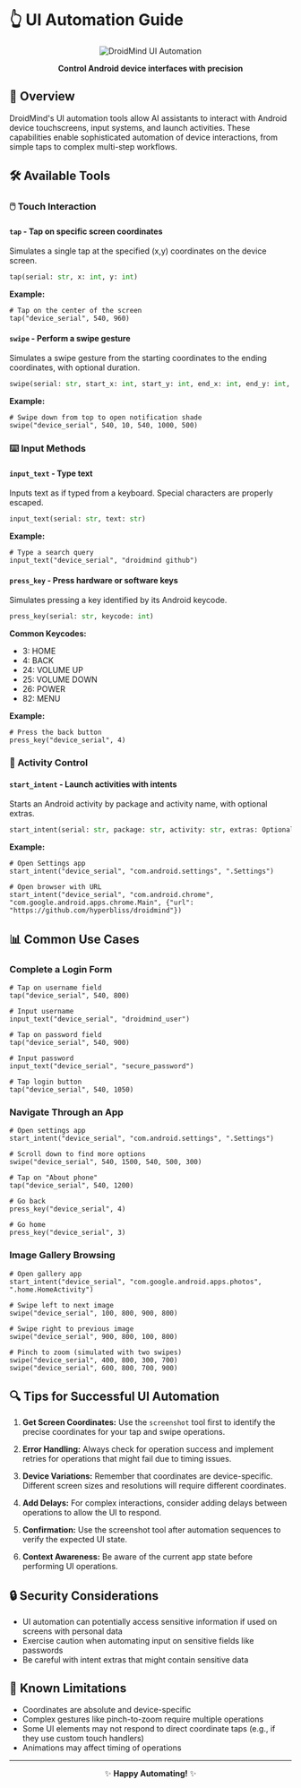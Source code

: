 # 👆 UI Automation Guide

<div align="center">

![DroidMind UI Automation](https://via.placeholder.com/200x150.png?text=DroidMind+UI)

**Control Android device interfaces with precision**

</div>

## 💫 Overview

DroidMind's UI automation tools allow AI assistants to interact with Android device touchscreens, input systems, and launch activities. These capabilities enable sophisticated automation of device interactions, from simple taps to complex multi-step workflows.

## 🛠️ Available Tools

### 🖱️ Touch Interaction

#### `tap` - Tap on specific screen coordinates

Simulates a single tap at the specified (x,y) coordinates on the device screen.

```python
tap(serial: str, x: int, y: int)
```

**Example:**
```
# Tap on the center of the screen
tap("device_serial", 540, 960)
```

#### `swipe` - Perform a swipe gesture

Simulates a swipe gesture from the starting coordinates to the ending coordinates, with optional duration.

```python
swipe(serial: str, start_x: int, start_y: int, end_x: int, end_y: int, duration_ms: int = 300)
```

**Example:**
```
# Swipe down from top to open notification shade
swipe("device_serial", 540, 10, 540, 1000, 500)
```

### ⌨️ Input Methods

#### `input_text` - Type text

Inputs text as if typed from a keyboard. Special characters are properly escaped.

```python
input_text(serial: str, text: str)
```

**Example:**
```
# Type a search query
input_text("device_serial", "droidmind github")
```

#### `press_key` - Press hardware or software keys

Simulates pressing a key identified by its Android keycode.

```python
press_key(serial: str, keycode: int)
```

**Common Keycodes:**
- 3: HOME
- 4: BACK
- 24: VOLUME UP
- 25: VOLUME DOWN
- 26: POWER
- 82: MENU

**Example:**
```
# Press the back button
press_key("device_serial", 4)
```

### 🚀 Activity Control

#### `start_intent` - Launch activities with intents

Starts an Android activity by package and activity name, with optional extras.

```python
start_intent(serial: str, package: str, activity: str, extras: Optional[Dict[str, str]] = None)
```

**Example:**
```
# Open Settings app
start_intent("device_serial", "com.android.settings", ".Settings")

# Open browser with URL
start_intent("device_serial", "com.android.chrome", "com.google.android.apps.chrome.Main", {"url": "https://github.com/hyperbliss/droidmind"})
```

## 📊 Common Use Cases

### Complete a Login Form

```
# Tap on username field
tap("device_serial", 540, 800)

# Input username
input_text("device_serial", "droidmind_user")

# Tap on password field
tap("device_serial", 540, 900)

# Input password
input_text("device_serial", "secure_password")

# Tap login button
tap("device_serial", 540, 1050)
```

### Navigate Through an App

```
# Open settings app
start_intent("device_serial", "com.android.settings", ".Settings")

# Scroll down to find more options
swipe("device_serial", 540, 1500, 540, 500, 300)

# Tap on "About phone"
tap("device_serial", 540, 1200)

# Go back
press_key("device_serial", 4)

# Go home
press_key("device_serial", 3)
```

### Image Gallery Browsing

```
# Open gallery app
start_intent("device_serial", "com.google.android.apps.photos", ".home.HomeActivity")

# Swipe left to next image
swipe("device_serial", 100, 800, 900, 800)

# Swipe right to previous image
swipe("device_serial", 900, 800, 100, 800)

# Pinch to zoom (simulated with two swipes)
swipe("device_serial", 400, 800, 300, 700)
swipe("device_serial", 600, 800, 700, 900)
```

## 🔍 Tips for Successful UI Automation

1. **Get Screen Coordinates:** Use the `screenshot` tool first to identify the precise coordinates for your tap and swipe operations.

2. **Error Handling:** Always check for operation success and implement retries for operations that might fail due to timing issues.

3. **Device Variations:** Remember that coordinates are device-specific. Different screen sizes and resolutions will require different coordinates.

4. **Add Delays:** For complex interactions, consider adding delays between operations to allow the UI to respond.

5. **Confirmation:** Use the screenshot tool after automation sequences to verify the expected UI state.

6. **Context Awareness:** Be aware of the current app state before performing UI operations.

## 🔒 Security Considerations

- UI automation can potentially access sensitive information if used on screens with personal data
- Exercise caution when automating input on sensitive fields like passwords
- Be careful with intent extras that might contain sensitive data

## 🚧 Known Limitations

- Coordinates are absolute and device-specific
- Complex gestures like pinch-to-zoom require multiple operations
- Some UI elements may not respond to direct coordinate taps (e.g., if they use custom touch handlers)
- Animations may affect timing of operations

---

<div align="center">

✨ **Happy Automating!** ✨

</div> 